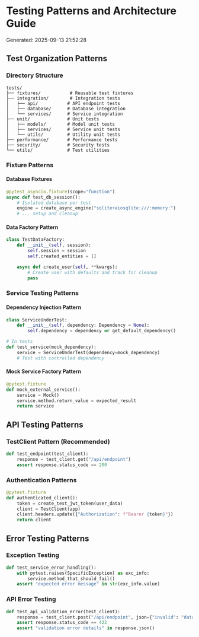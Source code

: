 # Testing Patterns and Architecture Guide

Generated: 2025-09-13 21:52:28

## Test Organization Patterns

### Directory Structure

```
tests/
├── fixtures/           # Reusable test fixtures
├── integration/        # Integration tests
│   ├── api/           # API endpoint tests
│   ├── database/      # Database integration
│   └── services/      # Service integration
├── unit/              # Unit tests
│   ├── models/        # Model unit tests
│   ├── services/      # Service unit tests
│   └── utils/         # Utility unit tests
├── performance/       # Performance tests
├── security/          # Security tests
└── utils/             # Test utilities
```

### Fixture Patterns

#### Database Fixtures

```python
@pytest_asyncio.fixture(scope="function")
async def test_db_session():
    # Isolated database per test
    engine = create_async_engine("sqlite+aiosqlite:///:memory:")
    # ... setup and cleanup
```

#### Data Factory Pattern

```python
class TestDataFactory:
    def __init__(self, session):
        self.session = session
        self.created_entities = []

    async def create_user(self, **kwargs):
        # Create user with defaults and track for cleanup
        pass
```

### Service Testing Patterns

#### Dependency Injection Pattern

```python
class ServiceUnderTest:
    def __init__(self, dependency: Dependency = None):
        self.dependency = dependency or get_default_dependency()

# In tests
def test_service(mock_dependency):
    service = ServiceUnderTest(dependency=mock_dependency)
    # Test with controlled dependency
```

#### Mock Service Factory Pattern

```python
@pytest.fixture
def mock_external_service():
    service = Mock()
    service.method.return_value = expected_result
    return service
```

## API Testing Patterns

### TestClient Pattern (Recommended)

```python
def test_endpoint(test_client):
    response = test_client.get("/api/endpoint")
    assert response.status_code == 200
```

### Authentication Patterns

```python
@pytest.fixture
def authenticated_client():
    token = create_test_jwt_token(user_data)
    client = TestClient(app)
    client.headers.update({"Authorization": f"Bearer {token}"})
    return client
```

## Error Testing Patterns

### Exception Testing

```python
def test_service_error_handling():
    with pytest.raises(SpecificException) as exc_info:
        service.method_that_should_fail()
    assert "expected error message" in str(exc_info.value)
```

### API Error Testing

```python
def test_api_validation_error(test_client):
    response = test_client.post("/api/endpoint", json={"invalid": "data"})
    assert response.status_code == 422
    assert "validation error details" in response.json()
```
